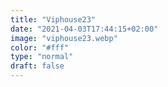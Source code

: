 ```yaml
---
title: "Viphouse23"
date: "2021-04-03T17:44:15+02:00"
image: "viphouse23.webp"
color: "#fff"
type: "normal"
draft: false
---
```


